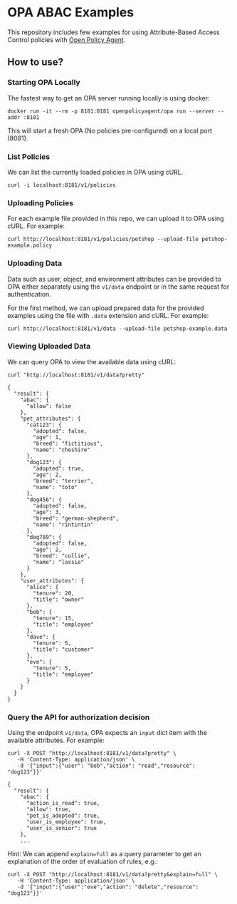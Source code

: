# OPA ABAC Examples

This repository includes few examples for using Attribute-Based Access Control policies with [Open Policy Agent](https://www.openpolicyagent.org/docs/latest/).

## How to use?

### Starting OPA Locally

The fastest way to get an OPA server running locally is using docker:
```
docker run -it --rm -p 8181:8181 openpolicyagent/opa run --server --addr :8181
```

This will start a fresh OPA (No policies pre-configured) on a local port (8081).

### List Policies

We can list the currently loaded policies in OPA using cURL.

```
curl -i localhost:8181/v1/policies
```

### Uploading Policies

For each example file provided in this repo, we can upload it to OPA using cURL. For example:

```
curl http://localhost:8181/v1/policies/petshop --upload-file petshop-example.policy
```

### Uploading Data

Data such as user, object, and environment attributes can be provided to OPA either separately using the `v1/data` endpoint or in the same request for authentication.

For the first method, we can upload prepared data for the provided examples using the file with `.data` extension and cURL. For example:

```
curl http://localhost:8181/v1/data --upload-file petshop-example.data
```

### Viewing Uploaded Data

We can query OPA to view the available data using cURL:

```
curl "http://localhost:8181/v1/data?pretty"

{
  "result": {
    "abac": {
      "allow": false
    },
    "pet_attributes": {
      "cat123": {
        "adopted": false,
        "age": 1,
        "breed": "fictitious",
        "name": "cheshire"
      },
      "dog123": {
        "adopted": true,
        "age": 2,
        "breed": "terrier",
        "name": "toto"
      },
      "dog456": {
        "adopted": false,
        "age": 3,
        "breed": "german-shepherd",
        "name": "rintintin"
      },
      "dog789": {
        "adopted": false,
        "age": 2,
        "breed": "collie",
        "name": "lassie"
      }
    },
    "user_attributes": {
      "alice": {
        "tenure": 20,
        "title": "owner"
      },
      "bob": {
        "tenure": 15,
        "title": "employee"
      },
      "dave": {
        "tenure": 5,
        "title": "customer"
      },
      "eve": {
        "tenure": 5,
        "title": "employee"
      }
    }
  }
}

```

### Query the API for authorization decision

Using the endpoint `v1/data`, OPA expects an `input` dict item with the available attributes. For example:

```
curl -X POST "http://localhost:8181/v1/data?pretty" \
   -H 'Content-Type: application/json' \
   -d '{"input":{"user": "bob","action": "read","resource": "dog123"}}'

{
  "result": {
    "abac": {
      "action_is_read": true,
      "allow": true,
      "pet_is_adopted": true,
      "user_is_employee": true,
      "user_is_senior": true
    },
    ...
```

Hint: We can append `explain=full` as a query parameter to get an explanation of the order of evaluation of rules, e.g.:

```
curl -X POST "http://localhost:8181/v1/data?pretty&explain=full" \
   -H 'Content-Type: application/json' \
   -d '{"input":{"user":"eve","action": "delete","resource": "dog123"}}'
```